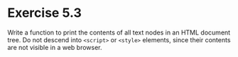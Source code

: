 # Exercise 5.3

Write a function to print the contents of all text nodes in an HTML document tree. Do not descend into `<script>` or `<style>` elements, since their contents are not visible in a web browser.
